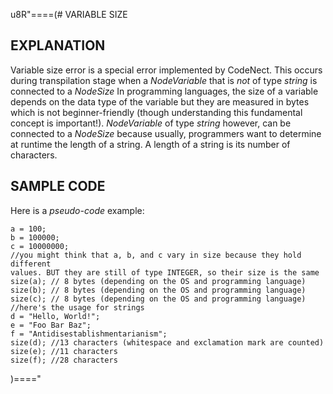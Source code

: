u8R"====(# VARIABLE SIZE
## EXPLANATION
Variable size error is a special error implemented by CodeNect. This occurs
during transpilation stage when a *NodeVariable* that is *not* of type *string*
is connected to a *NodeSize* In programming languages, the size of a variable
depends on the data type of the variable but they are measured in bytes which
is not beginner-friendly (though understanding this fundamental concept is
important!). *NodeVariable* of type *string* however, can be connected to
a *NodeSize* because usually, programmers want to determine at runtime the
length of a string. A length of a string is its number of characters.
## SAMPLE CODE
Here is a *pseudo-code* example:
```
a = 100;
b = 100000;
c = 10000000;
//you might think that a, b, and c vary in size because they hold different
values. BUT they are still of type INTEGER, so their size is the same
size(a); // 8 bytes (depending on the OS and programming language)
size(b); // 8 bytes (depending on the OS and programming language)
size(c); // 8 bytes (depending on the OS and programming language)
//here's the usage for strings
d = "Hello, World!";
e = "Foo Bar Baz";
f = "Antidisestablishmentarianism";
size(d); //13 characters (whitespace and exclamation mark are counted)
size(e); //11 characters
size(f); //28 characters
```
)===="
